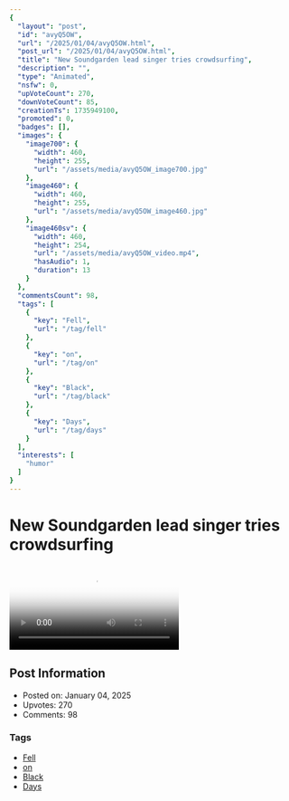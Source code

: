 ```yaml
---
{
  "layout": "post",
  "id": "avyQ5OW",
  "url": "/2025/01/04/avyQ5OW.html",
  "post_url": "/2025/01/04/avyQ5OW.html",
  "title": "New Soundgarden lead singer tries crowdsurfing",
  "description": "",
  "type": "Animated",
  "nsfw": 0,
  "upVoteCount": 270,
  "downVoteCount": 85,
  "creationTs": 1735949100,
  "promoted": 0,
  "badges": [],
  "images": {
    "image700": {
      "width": 460,
      "height": 255,
      "url": "/assets/media/avyQ5OW_image700.jpg"
    },
    "image460": {
      "width": 460,
      "height": 255,
      "url": "/assets/media/avyQ5OW_image460.jpg"
    },
    "image460sv": {
      "width": 460,
      "height": 254,
      "url": "/assets/media/avyQ5OW_video.mp4",
      "hasAudio": 1,
      "duration": 13
    }
  },
  "commentsCount": 98,
  "tags": [
    {
      "key": "Fell",
      "url": "/tag/fell"
    },
    {
      "key": "on",
      "url": "/tag/on"
    },
    {
      "key": "Black",
      "url": "/tag/black"
    },
    {
      "key": "Days",
      "url": "/tag/days"
    }
  ],
  "interests": [
    "humor"
  ]
}
---
```


# New Soundgarden lead singer tries crowdsurfing

<video controls playsinline loop poster="/assets/media/avyQ5OW_image460.jpg">
  <source src="/assets/media/avyQ5OW_video.mp4" type="video/mp4">
  Your browser does not support the video tag.
</video>

## Post Information

- Posted on: January 04, 2025
- Upvotes: 270
- Comments: 98

### Tags

- [Fell](/tag/Fell)
- [on](/tag/on)
- [Black](/tag/Black)
- [Days](/tag/Days)
